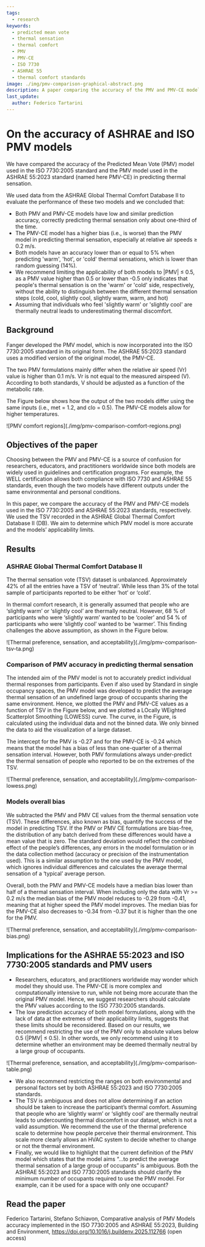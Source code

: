 ```yaml
---
tags:
  - research
keywords: 
  - predicted mean vote
  - thermal sensation
  - thermal comfort
  - PMV
  - PMV-CE
  - ISO 7730
  - ASHRAE 55
  - thermal comfort standards
image: ./img/pmv-comparison-graphical-abstract.png
description: A paper comparing the accuracy of the PMV and PMV-CE models used in the ISO 7730:2005 and ASHRAE 55:2023 standards, respectively.
last_update:
  author: Federico Tartarini
---
```


# On the accuracy of ASHRAE and ISO PMV models
We have compared the accuracy of the Predicted Mean Vote (PMV) model used in the ISO 7730:2005 standard and the PMV model used in the ASHRAE 55:2023 standard (named here PMV-CE) in predicting thermal sensation. 

We used data from the ASHRAE Global Thermal Comfort Database II to evaluate the performance of these two models and we concluded that:
* Both PMV and PMV-CE models have low and similar prediction accuracy, correctly predicting thermal sensation only about one-third of the time.
* The PMV-CE model has a higher bias (i.e., is worse) than the PMV model in predicting thermal sensation, especially at relative air speeds ≥ 0.2 m/s.
* Both models have an accuracy lower than or equal to 5% when predicting 'warm', 'hot', or 'cold' thermal sensations, which is lower than random guessing (14%).
* We recommend limiting the applicability of both models to |PMV| ≤ 0.5, as a PMV value higher than 0.5 or lower than -0.5 only indicates that people's thermal sensation is on the 'warm' or 'cold' side, respectively, without the ability to distinguish between the different thermal sensation steps (cold, cool, slightly cool, slightly warm, warm, and hot)
* Assuming that individuals who feel 'slightly warm' or 'slightly cool' are thermally neutral leads to underestimating thermal discomfort.

## Background
Fanger developed the PMV model, which is now incorporated into the ISO 7730:2005 standard in its original form. The ASHRAE 55:2023 standard uses a modified version of the original model, the PMV-CE.

The two PMV formulations mainly differ when the relative air speed (Vr) value is higher than 0.1 m/s. Vr is not equal to the measured airspeed (V). According to both standards, V should be adjusted as a function of the metabolic rate.

The Figure below shows how the output of the two models differ using the same inputs (i.e., met = 1.2, and clo = 0.5). The PMV-CE models allow for higher temperatures.

<div class="img-center" style={{"margin-bottom":"20px","width":"80%"}}> ![PMV comfort regions](./img/pmv-comparison-comfort-regions.png)</div>

## Objectives of the paper
Choosing between the PMV and PMV-CE is a source of confusion for researchers, educators, and practitioners worldwide since both models are widely used in guidelines and certification programs. For example, the WELL certification allows both compliance with ISO 7730 and ASHRAE 55 standards, even though the two models have different outputs under the same environmental and personal conditions.

In this paper, we compare the accuracy of the PMV and PMV-CE models used in the ISO 7730:2005 and ASHRAE 55:2023 standards, respectively. We used the TSV recorded in the ASHRAE Global Thermal Comfort Database II (DB). We aim to determine which PMV model is more accurate and the models’ applicability limits.

## Results
### ASHRAE Global Thermal Comfort Database II
The thermal sensation vote (TSV) dataset is unbalanced. Approximately 42% of all the entries have a TSV of ‘neutral’. While less than 3% of the total sample of participants reported to be either ‘hot’ or ‘cold’.

In thermal comfort research, it is generally assumed that people who are ‘slightly warm’ or ‘slightly cool’ are thermally neutral. However, 68 % of participants who were ‘slightly warm’ wanted to be ‘cooler’ and 54 % of participants who were ‘slightly cool’ wanted to be ‘warmer’. This finding challenges the above assumption, as shown in the Figure below.

<div class="img-center" style={{"margin-bottom":"20px","width":"80%"}}> ![Thermal preference, sensation, and acceptability](./img/pmv-comparison-tsv-ta.png)</div>

### Comparison of PMV accuracy in predicting thermal sensation
The intended aim of the PMV model is not to accurately predict individual thermal responses from participants. Even if also used by Standard in single occupancy spaces, the PMV model was developed to predict the average thermal sensation of an undefined large group of occupants sharing the same environment. Hence, we plotted the PMV and PMV-CE values as a function of TSV in the Figure below, and we plotted a LOcally WEighted Scatterplot Smoothing (LOWESS) curve. The curve, in the Figure, is calculated using the individual data and not the binned data. We only binned the data to aid the visualization of a large dataset.

The intercept for the PMV is -0.27 and for the PMV-CE is -0.24 which means that the model has a bias of less than one-quarter of a thermal sensation interval. However, both PMV formulations always under-predict the thermal sensation of people who reported to be on the extremes of the TSV.

<div class="img-center" style={{"margin-bottom":"20px","width":"80%"}}> ![Thermal preference, sensation, and acceptability](./img/pmv-comparison-lowess.png)</div>

### Models overall bias
We subtracted the PMV and PMV CE values from the thermal sensation vote (TSV). These differences, also known as bias, quantify the success of the model in predicting TSV. If the PMV or PMV CE formulations are bias-free, the distribution of any batch derived from these differences would have a mean value that is zero. The standard deviation would reflect the combined effect of the people’s differences, any errors in the model formulation or in the data collection method (accuracy or precision of the instrumentation used). This is a similar assumption to the one used by the PMV model, which ignores individual differences and calculates the average thermal sensation of a ‘typical’ average person.

Overall, both the PMV and PMV-CE models have a median bias lower than half of a thermal sensation interval. When including only the data with Vr >= 0.2 m/s the median bias of the PMV model reduces to -0.29 from -0.41, meaning that at higher speed the PMV model improves. The median bias for the PMV-CE also decreases to -0.34 from -0.37 but it is higher than the one for the PMV.

<div class="img-center" style={{"margin-bottom":"20px","width":"80%"}}> ![Thermal preference, sensation, and acceptability](./img/pmv-comparison-bias.png)</div>

## Implications for the ASHRAE 55:2023 and ISO 7730:2005 standards and PMV users
* Researchers, educators, and practitioners worldwide may wonder which model they should use. The PMV-CE is more complex and computationally intensive to run, while not being more accurate than the original PMV model. Hence, we suggest researchers should calculate the PMV values according to the ISO 7730:2005 standards.
* The low prediction accuracy of both model formulations, along with the lack of data at the extremes of their applicability limits, suggests that these limits should be reconsidered. Based on our results, we recommend restricting the use of the PMV only to absolute values below 0.5 (|PMV| ≤ 0.5). In other words, we only recommend using it to determine whether an environment may be deemed thermally neutral by a large group of occupants.

<div class="img-center" style={{"margin-bottom":"20px","width":"37%"}}> ![Thermal preference, sensation, and acceptability](./img/pmv-comparison-table.png)</div>

* We also recommend restricting the ranges on both environmental and personal factors set by both ASHRAE 55:2023 and ISO 7730:2005 standards.
* The TSV is ambiguous and does not allow determining if an action should be taken to increase the participant’s thermal comfort. Assuming that people who are ‘slightly warm’ or ‘slightly cool’ are thermally neutral leads to undercounting thermal discomfort in our dataset, which is not a valid assumption. We recommend the use of the thermal preference scale to determine how people perceive their thermal environment. This scale more clearly allows an HVAC system to decide whether to change or not the thermal environment.
* Finally, we would like to highlight that the current definition of the PMV model which states that the model aims “…to predict the average thermal sensation of a large group of occupants” is ambiguous. Both the ASHRAE 55:2023 and ISO 7730:2005 standards should clarify the minimum number of occupants required to use the PMV model. For example, can it be used for a space with only one occupant?

## Read the paper
Federico Tartarini, Stefano Schiavon, Comparative analysis of PMV Models accuracy implemented in the ISO 7730:2005 and ASHRAE 55:2023, Building and Environment,
https://doi.org/10.1016/j.buildenv.2025.112766 (open access)
